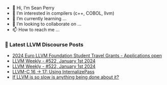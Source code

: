 - 👋 Hi, I’m Sean Perry
- 👀 I’m interested in compilers (c++, COBOL, llvm)
- 🌱 I’m currently learning ...
- 💞️ I’m looking to collaborate on ...
- 📫 How to reach me ...

<!---
s66perry/s66perry is a ✨ special ✨ repository because its `README.md` (this file) appears on your GitHub profile.
You can click the Preview link to take a look at your changes.
--->
### 📕 Latest LLVM Discourse Posts

<!-- DISCOURSE-LLVM:START -->
- [2024 Euro LLVM Foundation Student Travel Grants - Applications open](https://discourse.llvm.org/t/2024-euro-llvm-foundation-student-travel-grants-applications-open/75998#post_1)
- [LLVM Weekly - #522, January 1st 2024](https://discourse.llvm.org/t/llvm-weekly-522-january-1st-2024/75996#post_2)
- [LLVM Weekly - #522, January 1st 2024](https://discourse.llvm.org/t/llvm-weekly-522-january-1st-2024/75996#post_1)
- [LLVM-C 16 -&gt; 17: Using InternalizePass](https://discourse.llvm.org/t/llvm-c-16-17-using-internalizepass/75995#post_1)
- [If LLVM is so slow is anything being done about it?](https://discourse.llvm.org/t/if-llvm-is-so-slow-is-anything-being-done-about-it/75389?page=3#post_60)
<!-- DISCOURSE-LLVM:END -->
